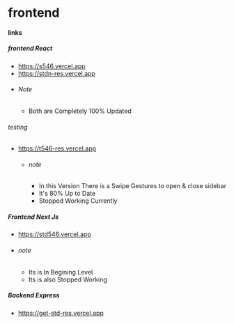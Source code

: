# frontend

#### links

##### frontend React 
- https://s546.vercel.app
- https://stdn-res.vercel.app
- ###### Note
  - Both are Completely 100% Updated 

 ###### testing 
- https://t546-res.vercel.app
   - ###### note
     - In this Version There is a Swipe Gestures to open & close sidebar
     - It's 80% Up to Date
     - Stopped Working Currently 

##### Frontend Next Js
- https://std546.vercel.app
- ###### note
  - Its is In Begining Level
  - Its is also Stopped Working 

##### Backend Express
- https://get-std-res.vercel.app
